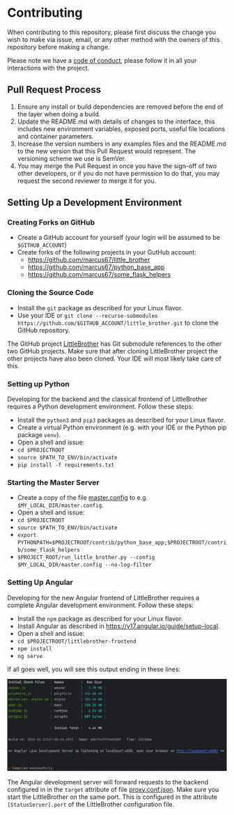# Contributing

When contributing to this repository, please first discuss the change you wish to make via issue, email, or any other 
method with the owners of this repository before making a change.

Please note we have a [code of conduct](CODE_OF_CONDUCT.md), please follow it in all your interactions with the project.

## Pull Request Process

1. Ensure any install or build dependencies are removed before the end of the layer when doing a build.
2. Update the README.md with details of changes to the interface, this includes new environment variables, 
   exposed ports, useful file locations and container parameters.
3. Increase the version numbers in any examples files and the README.md to the new version that this Pull Request 
   would represent. The versioning scheme we use is SemVer.
4. You may merge the Pull Request in once you have the sign-off of two other developers, or if you do not have 
   permission to do that, you may request the second reviewer to merge it for you.

## Setting Up a Development Environment

### Creating Forks on GitHub

* Create a GitHub account for yourself (your login will be assumed to be `$GITHUB_ACCOUNT`)
* Create forks of the following projects in your GutHub account:
  * https://github.com/marcus67/little_brother 
  * https://github.com/marcus67/python_base_app
  * https://github.com/marcus67/some_flask_helpers

### Cloning the Source Code 

* Install the `git` package as described for your Linux flavor.
* Use your IDE or `git clone --recurse-submodules https://github.com/$GITHUB_ACCOUNT/little_brother.git` 
  to clone the GitHub repository.

The GitHub project [LittleBrother](https://github.com/marcus67/little_brother) has Git submodule references to 
the other two GitHub projects. Make sure that after cloning LittleBrother project the other 
projects have also been cloned. Your IDE will most likely take care of this. 

### Setting up Python

Developing for the backend and the classical frontend of LittleBrother requires a Python development environment.
Follow these steps:

* Install the `python3` and `pip3` packages as described for your Linux flavor.
* Create a virtual Python environment (e.g. with your IDE or the Python pip package `venv`).
* Open a shell and issue:
* `cd $PROJECTROOT`
* `source $PATH_TO_ENV/bin/activate`
* `pip install -f requirements.txt` 

### Starting the Master Server

* Create a copy of the file [master.config](etc/master.config) to e.g. `$MY_LOCAL_DIR/master.config`.
* Open a shell and issue:
* `cd $PROJECTROOT`
* `source $PATH_TO_ENV/bin/activate`
* `export PYTHONPATH=$PROJECTROOT/contrib/python_base_app;$PROJECTROOT/contrib/some_flask_helpers`
* `$PROJECT_ROOT/run_little_brother.py --config $MY_LOCAL_DIR/master.config --no-log-filter`

### Setting Up Angular

Developing for the new Angular frontend of LittleBrother requires a complete Angular development environment. 
Follow these steps:

* Install the `npm` package as described for your Linux flavor.
* Install Angular as described in https://v17.angular.io/guide/setup-local.
* Open a shell and issue:
* `cd $PROJECTROOT/littlebrother-frontend`
* `npm install`
* `ng serve`

If all goes well, you will see this output ending in these lines:

![Angular_serve_successfully.png](doc/Angular_serve_successfully.png)

The Angular development server will forward requests to the backend configured in 
in the `target` attribute of file [proxy.conf.json](littlebrother-frontend/src/proxy.conf.json). Make sure you
start the LittleBrother on the same port. This is configured in the attribute `[StatusServer].port` of the
LittleBrother configuration file.